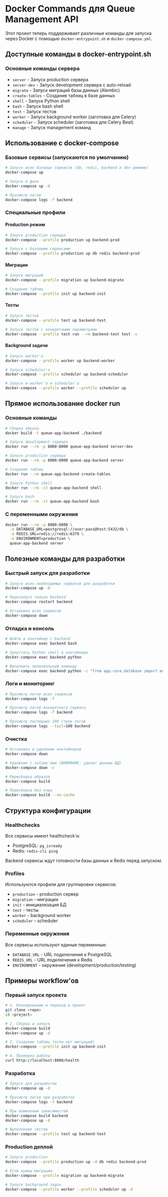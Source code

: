 # Docker Commands для Queue Management API

Этот проект теперь поддерживает различные команды для запуска через Docker с помощью `docker-entrypoint.sh` и `docker-compose.yml`.

## Доступные команды в docker-entrypoint.sh

### Основные команды сервера

- `server` - Запуск production сервера
- `server-dev` - Запуск development сервера с auto-reload
- `migrate` - Запуск миграций базы данных (Alembic)
- `create-tables` - Создание таблиц в базе данных
- `shell` - Запуск Python shell
- `bash` - Запуск bash shell
- `test` - Запуск тестов
- `worker` - Запуск background worker (заготовка для Celery)
- `scheduler` - Запуск scheduler (заготовка для Celery Beat)
- `manage` - Запуск management команд

## Использование с docker-compose

### Базовые сервисы (запускаются по умолчанию)

```bash
# Запуск всех базовых сервисов (db, redis, backend в dev режиме)
docker-compose up

# Запуск в фоне
docker-compose up -d

# Просмотр логов
docker-compose logs -f backend
```

### Специальные профили

#### Production режим

```bash
# Запуск production сервера
docker-compose --profile production up backend-prod

# Запуск с базовыми сервисами
docker-compose --profile production up db redis backend-prod
```

#### Миграции

```bash
# Запуск миграций
docker-compose --profile migration up backend-migrate

# Создание таблиц
docker-compose --profile init up backend-init
```

#### Тесты

```bash
# Запуск тестов
docker-compose --profile test up backend-test

# Запуск тестов с конкретными параметрами
docker-compose --profile test run --rm backend-test test -v
```

#### Background задачи

```bash
# Запуск worker'а
docker-compose --profile worker up backend-worker

# Запуск scheduler'а
docker-compose --profile scheduler up backend-scheduler

# Запуск и worker'а и scheduler'а
docker-compose --profile worker --profile scheduler up
```

## Прямое использование docker run

### Основные команды

```bash
# Сборка образа
docker build -t queue-app-backend ./backend

# Запуск development сервера
docker run --rm -p 8000:8000 queue-app-backend server-dev

# Запуск production сервера
docker run --rm -p 8000:8000 queue-app-backend server

# Создание таблиц
docker run --rm queue-app-backend create-tables

# Запуск Python shell
docker run --rm -it queue-app-backend shell

# Запуск bash
docker run --rm -it queue-app-backend bash
```

### С переменными окружения

```bash
docker run --rm -p 8000:8000 \
  -e DATABASE_URL=postgresql://user:pass@host:5432/db \
  -e REDIS_URL=redis://redis:6379 \
  -e ENVIRONMENT=production \
  queue-app-backend server
```

## Полезные команды для разработки

### Быстрый запуск для разработки

```bash
# Запуск всех необходимых сервисов для разработки
docker-compose up -d

# Перезапуск только backend
docker-compose restart backend

# Остановка всех сервисов
docker-compose down
```

### Отладка и консоль

```bash
# Войти в контейнер с backend
docker-compose exec backend bash

# Запустить Python shell в контейнере
docker-compose exec backend python

# Выполнить произвольную команду
docker-compose exec backend python -c "from app.core.database import engine; print(engine.url)"
```

### Логи и мониторинг

```bash
# Просмотр логов всех сервисов
docker-compose logs -f

# Просмотр логов конкретного сервиса
docker-compose logs -f backend

# Просмотр последних 100 строк логов
docker-compose logs --tail=100 backend
```

### Очистка

```bash
# Остановка и удаление контейнеров
docker-compose down

# Удаление с volume'ами (ВНИМАНИЕ: удалит данные БД)
docker-compose down -v

# Пересборка образов
docker-compose build

# Пересборка без кэша
docker-compose build --no-cache
```

## Структура конфигурации

### Healthchecks

Все сервисы имеют healthcheck'и:
- PostgreSQL: `pg_isready`
- Redis: `redis-cli ping`

Backend сервисы ждут готовности базы данных и Redis перед запуском.

### Profiles

Используются профили для группировки сервисов:
- `production` - production сервер
- `migration` - миграции
- `init` - инициализация БД
- `test` - тесты
- `worker` - background worker
- `scheduler` - scheduler

### Переменные окружения

Все сервисы используют единые переменные:
- `DATABASE_URL` - URL подключения к PostgreSQL
- `REDIS_URL` - URL подключения к Redis
- `ENVIRONMENT` - окружение (development/production/testing)

## Примеры workflow'ов

### Первый запуск проекта

```bash
# 1. Клонирование и переход в проект
git clone <repo>
cd <project>

# 2. Сборка и запуск
docker-compose build
docker-compose up -d

# 3. Создание таблиц (если нет миграций)
docker-compose --profile init up backend-init

# 4. Проверка работы
curl http://localhost:8000/health
```

### Разработка

```bash
# Запуск для разработки
docker-compose up -d

# Просмотр логов при разработке
docker-compose logs -f backend

# При изменении зависимостей
docker-compose build backend
docker-compose up -d

# Выполнение тестов
docker-compose --profile test up backend-test
```

### Production деплой

```bash
# Запуск production
docker-compose --profile production up -d db redis backend-prod

# Если нужны миграции
docker-compose --profile migration up backend-migrate

# Запуск background задач
docker-compose --profile worker --profile scheduler up -d
```